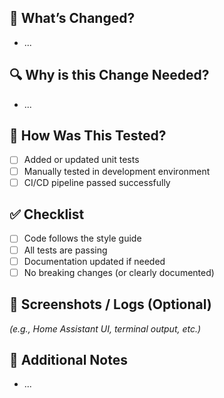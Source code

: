 ## 📝 What’s Changed?

<!-- Briefly describe the main changes in this PR -->
- ...

## 🔍 Why is this Change Needed?

<!-- Explain the reason or motivation behind the change -->
- ...

## 🧪 How Was This Tested?

<!-- Describe how you tested the changes -->
- [ ] Added or updated unit tests
- [ ] Manually tested in development environment
- [ ] CI/CD pipeline passed successfully

## ✅ Checklist

- [ ] Code follows the style guide
- [ ] All tests are passing
- [ ] Documentation updated if needed
- [ ] No breaking changes (or clearly documented)

## 📸 Screenshots / Logs (Optional)

<!-- Add any relevant UI screenshots or logs -->
_(e.g., Home Assistant UI, terminal output, etc.)_

## 📎 Additional Notes

<!-- Add anything else reviewers should know -->
- ...
